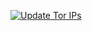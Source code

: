[![Update Tor IPs](https://github.com/scriptzteam/TorWatch/actions/workflows/tor.yml/badge.svg)](https://github.com/scriptzteam/TorWatch/actions/workflows/tor.yml)
